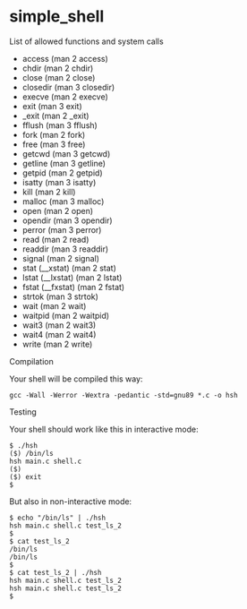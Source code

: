 # simple_shell

List of allowed functions and system calls

   - access (man 2 access)
   - chdir (man 2 chdir)
   - close (man 2 close)
   - closedir (man 3 closedir)
   - execve (man 2 execve)
   - exit (man 3 exit)
   - _exit (man 2 _exit)
   - fflush (man 3 fflush)
   - fork (man 2 fork)
   - free (man 3 free)
   - getcwd (man 3 getcwd)
   - getline (man 3 getline)
   - getpid (man 2 getpid)
   - isatty (man 3 isatty)
   - kill (man 2 kill)
   - malloc (man 3 malloc)
   - open (man 2 open)
   - opendir (man 3 opendir)
   - perror (man 3 perror)
   - read (man 2 read)
   - readdir (man 3 readdir)
   - signal (man 2 signal)
   - stat (__xstat) (man 2 stat)
   - lstat (__lxstat) (man 2 lstat)
   - fstat (__fxstat) (man 2 fstat)
   - strtok (man 3 strtok)
   - wait (man 2 wait)
   - waitpid (man 2 waitpid)
   - wait3 (man 2 wait3)
   - wait4 (man 2 wait4)
   - write (man 2 write)

Compilation

Your shell will be compiled this way:

    gcc -Wall -Werror -Wextra -pedantic -std=gnu89 *.c -o hsh

Testing

Your shell should work like this in interactive mode:

    $ ./hsh
    ($) /bin/ls
    hsh main.c shell.c
    ($)
    ($) exit
    $

But also in non-interactive mode:

    $ echo "/bin/ls" | ./hsh
    hsh main.c shell.c test_ls_2
    $
    $ cat test_ls_2
    /bin/ls
    /bin/ls
    $
    $ cat test_ls_2 | ./hsh
    hsh main.c shell.c test_ls_2
    hsh main.c shell.c test_ls_2
    $
